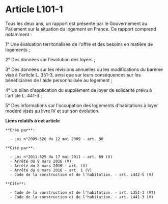 # Article L101-1

Tous les deux ans, un rapport est présenté par le Gouvernement au Parlement sur la situation du logement en France. Ce
rapport comprend notamment : 

1° Une évaluation territorialisée de l'offre et des besoins en matière de logements ; 

2° Des données sur l'évolution des loyers ; 

3° Des données sur les révisions annuelles ou les modifications du barème visé à l'article L. 351-3, ainsi que sur leurs
conséquences sur les bénéficiaires de l'aide personnalisée au logement ; 

4° Un bilan d'application du supplément de loyer de solidarité prévu à l'article L. 441-3 ; 

5° Des informations sur l'occupation des logements d'habitations à loyer modéré visés au livre IV et sur son évolution.

**Liens relatifs à cet article**

	**Créé par**:

	  - Loi n°2009-526 du 12 mai 2009 - art. 80

	**Cité par**:

	  - Loi n°2011-525 du 17 mai 2011 - art. 69 (V)
	  - Arrêté du 8 mars 2016 (V)
	  - Arrêté du 8 mars 2016 - art. (V)
	  - Arrêté du 8 mars 2016 - art. 1 (V)
	  - Code de la construction et de l'habitation. - art. L442-5 (V)

	**Cite**:

	  - Code de la construction et de l'habitation. - art. L351-3 (VT)
	  - Code de la construction et de l'habitation. - art. L441-3 (V)
